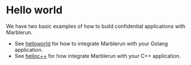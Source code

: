 # Hello world

We have two basic examples of how to build confidential applications with Marblerun.

* See [helloworld](https://github.com/edgelesssys/marblerun/blob/master/samples/helloworld/README.md) for how to integrate Marblerun with your Golang application.
* See [helloc++](https://github.com/edgelesssys/marblerun/blob/master/samples/helloc%2B%2B/README.md) for how integrate Marblerun with your C++ application.
